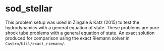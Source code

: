 # sod_stellar

This problem setup was used in Zingale & Katz (2015) to test the
hydrodynamics with a general equation of state.  These problems are
pure shock tube problems with a general equation of state.  An exact
solution produced for comparison using the exact Riemann solver in
`Castro/Util/exact_riemann/`.

